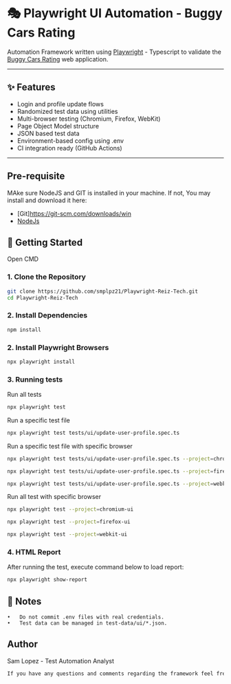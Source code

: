# 🎭 Playwright UI Automation - Buggy Cars Rating

Automation Framework written using [Playwright](https://playwright.dev/) - Typescript to validate the [Buggy Cars Rating](https://buggy.justtestit.org/) web application.

---

## ✨ Features

- Login and profile update flows
- Randomized test data using utilities
- Multi-browser testing (Chromium, Firefox, WebKit)
- Page Object Model structure
- JSON based test data
- Environment-based config using .env
- CI integration ready (GitHub Actions)


---
## Pre-requisite
MAke sure NodeJS and GIT is installed in your machine. If not,
You may install and download it here:
 - [Git]https://git-scm.com/downloads/win
 - [NodeJs](https://nodejs.org/en)

## 🚀 Getting Started
Open CMD

### 1. Clone the Repository
```bash
git clone https://github.com/smplpz21/Playwright-Reiz-Tech.git
cd Playwright-Reiz-Tech
```
### 2. Install Dependencies
```bash
npm install
```
### 2. Install Playwright Browsers
```bash
npx playwright install
```
### 3. Running tests
Run all tests
```bash
npx playwright test
```
Run a specific test file
```bash
npx playwright test tests/ui/update-user-profile.spec.ts
```

Run a specific test file with specific browser
```bash
npx playwright test tests/ui/update-user-profile.spec.ts --project=chromium-ui
```
```bash
npx playwright test tests/ui/update-user-profile.spec.ts --project=firefox-ui
```
```bash
npx playwright test tests/ui/update-user-profile.spec.ts --project=webkit-ui
```
Run all test with specific browser
```bash
npx playwright test --project=chromium-ui
```
```bash
npx playwright test --project=firefox-ui
```
```bash
npx playwright test --project=webkit-ui
```

### 4. HTML Report
After running the test, execute command below to load report:
```bash
npx playwright show-report
```

## 📌 Notes
	•	Do not commit .env files with real credentials.
	•	Test data can be managed in test-data/ui/*.json.

## Author
Sam Lopez - Test Automation Analyst
```bash
If you have any questions and comments regarding the framework feel free to reach out! Happy coding :)
```
